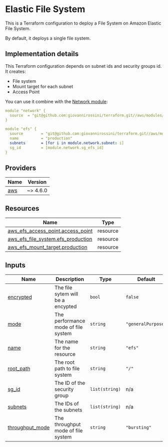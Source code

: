# Elastic File System
This is a Terraform configuration to deploy a File System on Amazon Elastic File System.

By default, it deploys a single file system.

## Implementation details

This Terraform configuration depends on subnet ids and security groups id. It creates:

- File system
- Mount target for each subnet
- Access Point

You can use it combine with the [Network module](https://github.com/giovannirossini/terraform/tree/main/aws/network#network):

```yaml
module "network" {
  source  = "git@github.com:giovannirossini/terraform.git//aws/modules/network"
}

module "efs" {
  source        = "git@github.com:giovannirossini/terraform.git//aws/modules/efs"
  name          = "production"
  subnets       = [for i in module.network.subnet: i]
  sg_id         = [module.network.sg_efs_id]
}
```
<!-- BEGIN_TF_DOCS -->

## Providers

| Name | Version |
|------|---------|
| <a name="provider_aws"></a> [aws](#provider\_aws) | ~> 4.6.0 |

## Resources

| Name | Type |
|------|------|
| [aws_efs_access_point.access_point](https://registry.terraform.io/providers/hashicorp/aws/latest/docs/resources/efs_access_point) | resource |
| [aws_efs_file_system.efs_production](https://registry.terraform.io/providers/hashicorp/aws/latest/docs/resources/efs_file_system) | resource |
| [aws_efs_mount_target.production](https://registry.terraform.io/providers/hashicorp/aws/latest/docs/resources/efs_mount_target) | resource |

## Inputs

| Name | Description | Type | Default | Required |
|------|-------------|------|---------|:--------:|
| <a name="input_encrypted"></a> [encrypted](#input\_encrypted) | The file sytem will be a encypted | `bool` | `false` | no |
| <a name="input_mode"></a> [mode](#input\_mode) | The performance mode of file system | `string` | `"generalPurpose"` | no |
| <a name="input_name"></a> [name](#input\_name) | The name for the resource | `string` | `"efs"` | no |
| <a name="input_root_path"></a> [root\_path](#input\_root\_path) | The root path to file system | `string` | `"/"` | no |
| <a name="input_sg_id"></a> [sg\_id](#input\_sg\_id) | The ID of the security group | `list(string)` | n/a | yes |
| <a name="input_subnets"></a> [subnets](#input\_subnets) | The IDs of the subnets | `list(string)` | n/a | yes |
| <a name="input_throughput_mode"></a> [throughput\_mode](#input\_throughput\_mode) | The throughput mode of file system | `string` | `"bursting"` | no |
<!-- END_TF_DOCS -->